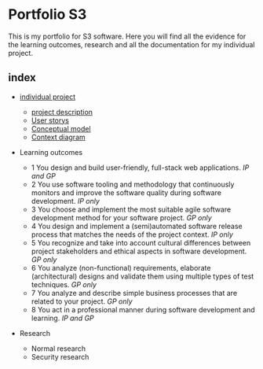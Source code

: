 # Portfolio S3

This is my portfolio for S3 software. Here you will find all the evidence for the learning outcomes, research and all the documentation for my individual project.

## index

  - [individual project](https://github.com/RickJanssen500/S3-portfolio/blob/main/individual%20project.md#individual-project)
    -  [project description](https://github.com/RickJanssen500/S3-portfolio/blob/main/individual%20project.md#project-description)
    -  [User storys](https://github.com/RickJanssen500/S3-portfolio/blob/main/individual%20project.md#user-storys)
    -  [Conceptual model](https://github.com/RickJanssen500/S3-portfolio/blob/main/individual%20project.md#conceptual-model)
    -  [Context diagram](https://github.com/RickJanssen500/S3-portfolio/blob/main/individual%20project.md#context-diagram)


  - Learning outcomes
    -  1 You design and build user-friendly, full-stack web applications. *IP and GP*
    -  2 You use software tooling and methodology that continuously monitors and improve the software quality during software development. *IP only*
    -  3 You choose and implement the most suitable agile software development method for your software project. *GP only*
    -  4 You design and implement a (semi)automated software release process that matches the needs of the project context. *IP only*
    -  5 You recognize and take into account cultural differences between project stakeholders and ethical aspects in software development. *GP only*
    -  6 You analyze (non-functional) requirements, elaborate (architectural) designs and validate them using multiple types of test techniques. *GP only*
    -  7 You analyze and describe simple business processes that are related to your project. *GP only*
    -  8 You act in a professional manner during software development and learning. *IP and GP*

  - Research
    - Normal research
    - Security research

